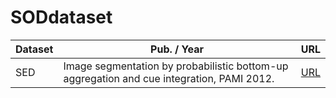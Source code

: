 # SODdataset


Dataset|Pub. / Year|URL
-|-|-
SED|Image segmentation by probabilistic bottom-up aggregation and cue integration, PAMI 2012.|[URL](http://www.wisdom.weizmann.ac.il/~vision/Seg_Evaluation_DB/index.html)

